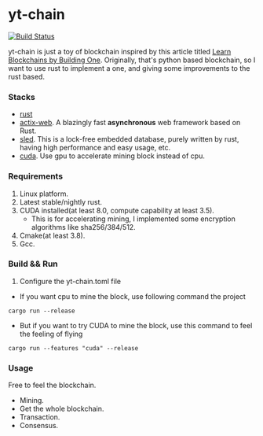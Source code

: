 # yt-chain
[![Build Status](https://travis-ci.com/Dengjianping/yt-chain.svg?branch=master)](https://travis-ci.com/Dengjianping/yt-chain)

yt-chain is just a toy of blockchain inspired by this article titled [Learn Blockchains by Building One](https://hackernoon.com/learn-blockchains-by-building-one-117428612f46?gi=8e1bb887685f). Originally, that's python based blockchain, so I want to use rust to implement a one, and giving some improvements to the rust based.


### Stacks
- [rust](https://www.rust-lang.org/) 
- [actix-web](https://github.com/actix/actix-web). A blazingly fast **asynchronous** web framework based on Rust.
- [sled](https://github.com/spacejam/sled). This is a lock-free embedded database, purely written by rust, having high performance and easy usage, etc.
- [cuda](https://developer.nvidia.com/cuda-downloads). Use gpu to accelerate mining block instead of cpu.


### Requirements
1. Linux platform.
2. Latest stable/nightly rust.
3. CUDA installed(at least 8.0, compute capability at least 3.5).
   - This is for accelerating mining, I implemented some encryption algorithms like sha256/384/512.
4. Cmake(at least 3.8).
5. Gcc.


### Build && Run
1. Configure the yt-chain.toml file
- If you want cpu to mine the block, use following command the project

```
cargo run --release
```

- But if you want to try CUDA to mine the block, use this command to feel the feeling of flying

```
cargo run --features "cuda" --release
```

### Usage

Free to feel the blockchain.

- Mining.
- Get the whole blockchain.
- Transaction.
- Consensus.
